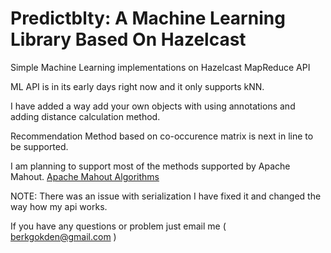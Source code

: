 Predictblty: A Machine Learning Library Based On Hazelcast
=============================

Simple Machine Learning implementations on Hazelcast MapReduce API

ML API is in its early days right now and it only supports kNN.

I have added a way add your own objects with using annotations and adding distance calculation method.

Recommendation Method based on co-occurence matrix is next in line to be supported.

I am planning to support most of the methods supported by Apache Mahout.
[Apache Mahout Algorithms](https://mahout.apache.org/users/basics/algorithms.html)

NOTE: There was an issue with serialization I have fixed it and changed the way how my api works.

If you have any questions or problem just email me ( berkgokden@gmail.com )
